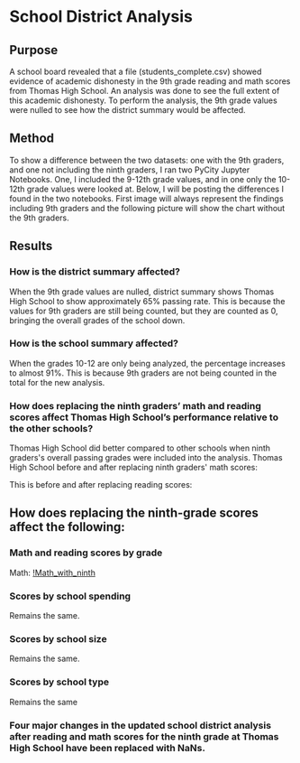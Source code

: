 # School District Analysis
## Purpose
A school board revealed that a file (students_complete.csv) showed evidence of academic dishonesty in the 9th grade reading and math scores from Thomas High School. 
An analysis was done to see the full extent of this academic dishonesty. To perform the analysis, the 9th grade values were nulled to see how the district summary would be affected. 

## Method 
To show a difference between the two datasets: one with the 9th graders, and one not including the ninth graders, I ran two PyCity Jupyter Notebooks. One, I included the 9-12th grade values, and in one only the 10-12th grade values were looked at. Below, I will be posting the differences I found in the two notebooks. First image will always represent the findings including 9th graders and the following picture will show the chart without the 9th graders. 

## Results
### How is the district summary affected?
When the 9th grade values are nulled, district summary shows Thomas High School to show approximately 65% passing rate. This is because the values for 9th graders are still being counted, but they are counted as 0, bringing the overall grades of the school down. 

### How is the school summary affected?
When the grades 10-12 are only being analyzed, the percentage increases to almost 91%. This is because 9th graders are not being counted in the total for the new analysis.

### How does replacing the ninth graders’ math and reading scores affect Thomas High School’s performance relative to the other schools?
Thomas High School did better compared to other schools when ninth graders's overall passing grades were included into the analysis.
Thomas High School before and after replacing ninth graders' math scores: 

This is before and after replacing reading scores:

## How does replacing the ninth-grade scores affect the following:
### Math and reading scores by grade
Math: 
[!Math_with_ninth](https://github.com/pratishthasingh1/School_District_Analysis/blob/master/Resources/THS_grade_math_ninth.png?raw=true)
### Scores by school spending
Remains the same.

### Scores by school size
Remains the same. 

### Scores by school type
Remains the same 

### Four major changes in the updated school district analysis after reading and math scores for the ninth grade at Thomas High School have been replaced with NaNs.
